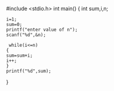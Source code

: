 #include <stdio.h>
int main()
{
    int sum,i,n;
    
    i=1;
    sum=0;
    printf("enter value of n");
    scanf("%d",&n);
    
     while(i<=n)
    {
    sum=sum+i;
    i++;
    }
    printf("%d",sum);

    
   }

